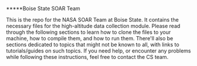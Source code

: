 *****Boise State SOAR Team

This is the repo for the NASA SOAR Team at Boise State. It contains the necessary files for the high-altitude data collection module. Please read through the following sections to learn how to clone the files to your machine, how to compile them, and how to run them. There'll also be sections dedicated to topics that might not be known to all, with links to tutorials/guides on such topics. If you need help, or encounter any problems while following these instructions, feel free to contact the CS team.
